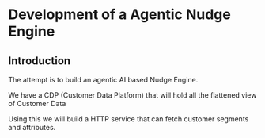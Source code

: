 # Development of a Agentic Nudge Engine

## Introduction

The attempt is to build an agentic AI based Nudge Engine.

We have a CDP (Customer Data Platform) that will hold all the flattened view of Customer Data

Using this we will build a HTTP service that can fetch customer segments and attributes.


